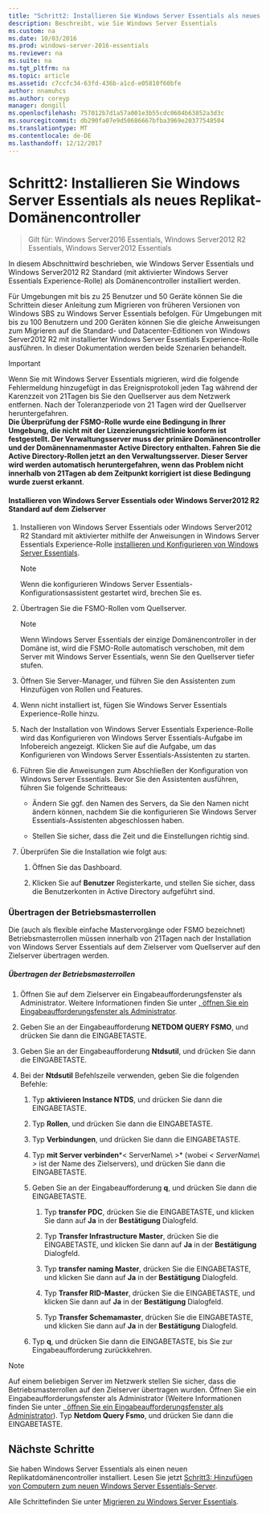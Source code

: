 ```yaml
---
title: "Schritt2: Installieren Sie Windows Server Essentials als neues Replikat-Domänencontroller"
description: Beschreibt, wie Sie Windows Server Essentials
ms.custom: na
ms.date: 10/03/2016
ms.prod: windows-server-2016-essentials
ms.reviewer: na
ms.suite: na
ms.tgt_pltfrm: na
ms.topic: article
ms.assetid: c7ccfc34-63fd-436b-a1cd-e05810f60bfe
author: nnamuhcs
ms.author: coreyp
manager: dongill
ms.openlocfilehash: 757012b7d1a57a001e3b55cdc0604b63852a3d3c
ms.sourcegitcommit: db290fa07e9d50686667bfba3969e20377548504
ms.translationtype: MT
ms.contentlocale: de-DE
ms.lasthandoff: 12/12/2017
---
```

# <a name="step-2-install-windows-server-essentials-as-a-new-replica-domain-controller"></a>Schritt2: Installieren Sie Windows Server Essentials als neues Replikat-Domänencontroller

>Gilt für: Windows Server2016 Essentials, Windows Server2012 R2 Essentials, Windows Server2012 Essentials

In diesem Abschnittwird beschrieben, wie Windows Server Essentials und Windows Server2012 R2 Standard (mit aktivierter Windows Server Essentials Experience-Rolle) als Domänencontroller installiert werden.  
  
 Für Umgebungen mit bis zu 25 Benutzer und 50 Geräte können Sie die Schrittein dieser Anleitung zum Migrieren von früheren Versionen von Windows SBS zu Windows Server Essentials befolgen. Für Umgebungen mit bis zu 100 Benutzern und 200 Geräten können Sie die gleiche Anweisungen zum Migrieren auf die Standard- und Datacenter-Editionen von Windows Server2012 R2 mit installierter Windows Server Essentials Experience-Rolle ausführen. In dieser Dokumentation werden beide Szenarien behandelt.  
  
> [!IMPORTANT]
>  Wenn Sie mit Windows Server Essentials migrieren, wird die folgende Fehlermeldung hinzugefügt in das Ereignisprotokoll jeden Tag während der Karenzzeit von 21Tagen bis Sie den Quellserver aus dem Netzwerk entfernen. Nach der Toleranzperiode von 21 Tagen wird der Quellserver heruntergefahren. <br> **Die Überprüfung der FSMO-Rolle wurde eine Bedingung in Ihrer Umgebung, die nicht mit der Lizenzierungsrichtlinie konform ist festgestellt. Der Verwaltungsserver muss der primäre Domänencontroller und der Domänennamenmaster Active Directory enthalten. Fahren Sie die Active Directory-Rollen jetzt an den Verwaltungsserver. Dieser Server wird werden automatisch heruntergefahren, wenn das Problem nicht innerhalb von 21Tagen ab dem Zeitpunkt korrigiert ist diese Bedingung wurde zuerst erkannt**.   
  
#### <a name="install-windows-server-essentials-or-windows-server-2012-r2-standard-on-the-destination-server"></a>Installieren von Windows Server Essentials oder Windows Server2012 R2 Standard auf dem Zielserver  
  
1.  Installieren von Windows Server Essentials oder Windows Server2012 R2 Standard mit aktivierter mithilfe der Anweisungen in Windows Server Essentials Experience-Rolle [installieren und Konfigurieren von Windows Server Essentials](../install/Install-and-Configure-Windows-Server-Essentials-or-Windows-Server-Essentials-Experience.md).  
  
    > [!NOTE]
    >  Wenn die konfigurieren Windows Server Essentials-Konfigurationsassistent gestartet wird, brechen Sie es.  
  
2.  Übertragen Sie die FSMO-Rollen vom Quellserver.  
  
    > [!NOTE]
    >  Wenn Windows Server Essentials der einzige Domänencontroller in der Domäne ist, wird die FSMO-Rolle automatisch verschoben, mit dem Server mit Windows Server Essentials, wenn Sie den Quellserver tiefer stufen.  
  
3.  Öffnen Sie Server-Manager, und führen Sie den Assistenten zum Hinzufügen von Rollen und Features.  
  
4.  Wenn nicht installiert ist, fügen Sie Windows Server Essentials Experience-Rolle hinzu.  
  
5.  Nach der Installation von Windows Server Essentials Experience-Rolle wird das Konfigurieren von Windows Server Essentials-Aufgabe im Infobereich angezeigt. Klicken Sie auf die Aufgabe, um das Konfigurieren von Windows Server Essentials-Assistenten zu starten.  
  
6.  Führen Sie die Anweisungen zum Abschließen der Konfiguration von Windows Server Essentials. Bevor Sie den Assistenten ausführen, führen Sie folgende Schritteaus:  
  
    -   Ändern Sie ggf. den Namen des Servers, da Sie den Namen nicht ändern können, nachdem Sie die konfigurieren Sie Windows Server Essentials-Assistenten abgeschlossen haben.  
  
    -   Stellen Sie sicher, dass die Zeit und die Einstellungen richtig sind.  
  
7.  Überprüfen Sie die Installation wie folgt aus:  
  
    1.  Öffnen Sie das Dashboard.  
  
    2.  Klicken Sie auf **Benutzer** Registerkarte, und stellen Sie sicher, dass die Benutzerkonten in Active Directory aufgeführt sind.  
  
### <a name="transfer-the-operations-master-roles"></a>Übertragen der Betriebsmasterrollen  
 Die (auch als flexible einfache Mastervorgänge oder FSMO bezeichnet) Betriebsmasterrollen müssen innerhalb von 21Tagen nach der Installation von Windows Server Essentials auf dem Zielserver vom Quellserver auf den Zielserver übertragen werden.  
  
##### <a name="to-transfer-the-operations-master-roles"></a>Übertragen der Betriebsmasterrollen  
  
1.  Öffnen Sie auf dem Zielserver ein Eingabeaufforderungsfenster als Administrator. Weitere Informationen finden Sie unter [, öffnen Sie ein Eingabeaufforderungsfenster als Administrator](https://technet.microsoft.com/library/cc947813\(v=WS.10\).aspx).  
  
2.  Geben Sie an der Eingabeaufforderung **NETDOM QUERY FSMO**, und drücken Sie dann die EINGABETASTE.  
  
3.  Geben Sie an der Eingabeaufforderung **Ntdsutil**, und drücken Sie dann die EINGABETASTE.  
  
4.  Bei der **Ntdsutil** Befehlszeile verwenden, geben Sie die folgenden Befehle:  
  
    1.  Typ **aktivieren Instance NTDS**, und drücken Sie dann die EINGABETASTE.  
  
    2.  Typ **Rollen**, und drücken Sie dann die EINGABETASTE.  
  
    3.  Typ **Verbindungen**, und drücken Sie dann die EINGABETASTE.  
  
    4.  Typ **mit Server verbinden***< ServerName\ >* (wobei *< ServerName\ >* ist der Name des Zielservers), und drücken Sie dann die EINGABETASTE.  
  
    5.  Geben Sie an der Eingabeaufforderung **q**, und drücken Sie dann die EINGABETASTE.  
  
        1.  Typ **transfer PDC**, drücken Sie die EINGABETASTE, und klicken Sie dann auf **Ja** in der **Bestätigung** Dialogfeld.  
  
        2.  Typ **Transfer Infrastructure Master**, drücken Sie die EINGABETASTE, und klicken Sie dann auf **Ja** in der **Bestätigung** Dialogfeld.  
  
        3.  Typ **transfer naming Master**, drücken Sie die EINGABETASTE, und klicken Sie dann auf **Ja** in der **Bestätigung** Dialogfeld.  
  
        4.  Typ **Transfer RID-Master**, drücken Sie die EINGABETASTE, und klicken Sie dann auf **Ja** in der **Bestätigung** Dialogfeld.  
  
        5.  Typ **Transfer Schemamaster**, drücken Sie die EINGABETASTE, und klicken Sie dann auf **Ja** in der **Bestätigung** Dialogfeld.  
  
    6.  Typ **q**, und drücken Sie dann die EINGABETASTE, bis Sie zur Eingabeaufforderung zurückkehren.  
  
> [!NOTE]
>  Auf einem beliebigen Server im Netzwerk stellen Sie sicher, dass die Betriebsmasterrollen auf den Zielserver übertragen wurden. Öffnen Sie ein Eingabeaufforderungsfenster als Administrator (Weitere Informationen finden Sie unter [, öffnen Sie ein Eingabeaufforderungsfenster als Administrator](https://technet.microsoft.com/library/cc947813\(v=WS.10\).aspx)). Typ **Netdom Query Fsmo**, und drücken Sie dann die EINGABETASTE.  
  
## <a name="next-steps"></a>Nächste Schritte  
 Sie haben Windows Server Essentials als einen neuen Replikatdomänencontroller installiert. Lesen Sie jetzt [Schritt3: Hinzufügen von Computern zum neuen Windows Server Essentials-Server](Step-3--Join-computers-to-the-new-Windows-Server-Essentials-server.md).  
  
Alle Schrittefinden Sie unter [Migrieren zu Windows Server Essentials](Migrate-from-Previous-Versions-to-Windows-Server-Essentials-or-Windows-Server-Essentials-Experience.md).

